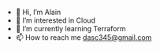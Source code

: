 - 👋 Hi, I’m Alain
- 👀 I’m interested in Cloud
- 🌱 I’m currently learning Terraform
- 📫 How to reach me dasc345@gmail.com


